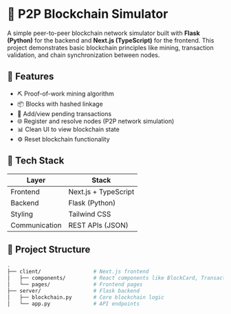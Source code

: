 # 🧱 P2P Blockchain Simulator

A simple peer-to-peer blockchain network simulator built with **Flask (Python)** for the backend and **Next.js (TypeScript)** for the frontend. This project demonstrates basic blockchain principles like mining, transaction validation, and chain synchronization between nodes.

## 🚀 Features

- ⛏️ Proof-of-work mining algorithm  
- 📦 Blocks with hashed linkage  
- 🔁 Add/view pending transactions  
- 🌐 Register and resolve nodes (P2P network simulation)  
- 📊 Clean UI to view blockchain state  
- ⚙️ Reset blockchain functionality  

## 🧩 Tech Stack

| Layer     | Stack                      |
|-----------|----------------------------|
| Frontend  | Next.js + TypeScript       |
| Backend   | Flask (Python)             |
| Styling   | Tailwind CSS               |
| Communication | REST APIs (JSON)       |

## 📂 Project Structure

```bash
.
├── client/                 # Next.js frontend
│   ├── components/         # React components like BlockCard, TransactionForm
│   └── pages/              # Frontend pages
├── server/                 # Flask backend
│   ├── blockchain.py       # Core blockchain logic
│   └── app.py              # API endpoints
